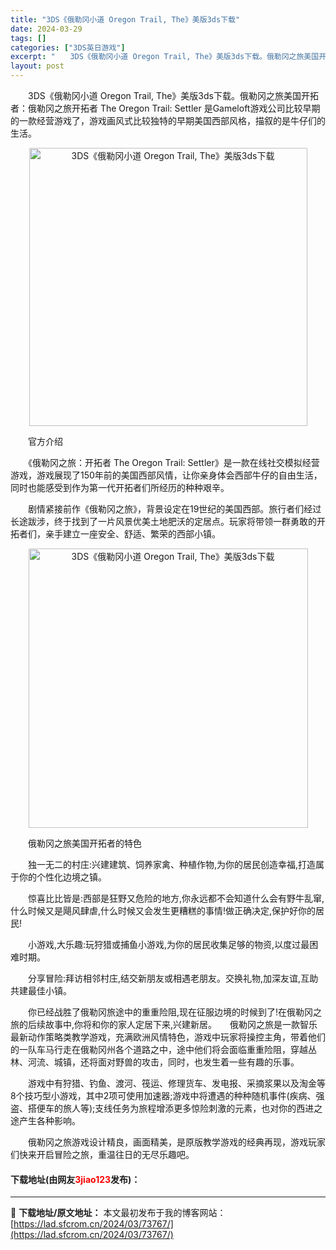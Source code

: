 ```yaml
---
title: "3DS《俄勒冈小道 Oregon Trail, The》美版3ds下载"
date: 2024-03-29
tags: []
categories: ["3DS英日游戏"]
excerpt: "　　3DS《俄勒冈小道 Oregon Trail, The》美版3ds下载。俄勒冈之旅美国开拓者：俄勒冈之旅开拓者 The Oregon Trail: Settler 是Gameloft游戏公司比较早期的一款经营游戏了，游戏画风式比较独特的早期美国西部风格，描叙的是牛仔们的生活。 　　官方介绍 　　&hellip;"
layout: post
---
```


 <p>　　3DS《俄勒冈小道 Oregon Trail, The》美版3ds下载。俄勒冈之旅美国开拓者：俄勒冈之旅开拓者 The Oregon Trail: Settler 是Gameloft游戏公司比较早期的一款经营游戏了，游戏画风式比较独特的早期美国西部风格，描叙的是牛仔们的生活。</p> <p align="center"><img align="" border="0" src="https://lad.sfcrom.cn/wp-content/uploads/2024/03/20240329_6606239cdbef9.png" width="445" alt="3DS《俄勒冈小道 Oregon Trail, The》美版3ds下载" /></p> <p>　　官方介绍</p> <p>　　《俄勒冈之旅：开拓者 The Oregon Trail: Settler》是一款在线社交模拟经营游戏，游戏展现了150年前的美国西部风情，让你亲身体会西部牛仔的自由生活，同时也能感受到作为第一代开拓者们所经历的种种艰辛。</p> <p>　　剧情紧接前作《俄勒冈之旅》，背景设定在19世纪的美国西部。旅行者们经过长途跋涉，终于找到了一片风景优美土地肥沃的定居点。玩家将带领一群勇敢的开拓者们，亲手建立一座安全、舒适、繁荣的西部小镇。</p> <p align="center"><img align="" border="0" src="https://lad.sfcrom.cn/wp-content/uploads/2024/03/20240329_6606239ddc08f.png" width="447" alt="3DS《俄勒冈小道 Oregon Trail, The》美版3ds下载" /></p> <p>　　俄勒冈之旅美国开拓者的特色</p> <p>　　独一无二的村庄:兴建建筑、饲养家禽、种植作物,为你的居民创造幸福,打造属于你的个性化边境之镇。</p> <p>　　惊喜比比皆是:西部是狂野又危险的地方,你永远都不会知道什么会有野牛乱窜,什么时候又是飓风肆虐,什么时候又会发生更糟糕的事情!做正确决定,保护好你的居民!</p> <p>　　小游戏,大乐趣:玩狩猎或捕鱼小游戏,为你的居民收集足够的物资,以度过最困难时期。</p> <p>　　分享冒险:拜访相邻村庄,结交新朋友或相遇老朋友。交换礼物,加深友谊,互助共建最佳小镇。</p> <p>　　你已经战胜了俄勒冈旅途中的重重险阻,现在征服边境的时候到了!在俄勒冈之旅的后续故事中,你将和你的家人定居下来,兴建新居。　　俄勒冈之旅是一款智乐最新动作策略类教学游戏，充满欧洲风情特色，游戏中玩家将操控主角，带着他们的一队车马行走在俄勒冈州各个道路之中，途中他们将会面临重重险阻，穿越丛林、河流、城镇，还将面对野兽的攻击，同时，也发生着一些有趣的乐事。</p> <p>　　游戏中有狩猎、钓鱼、渡河、筏运、修理货车、发电报、采摘浆果以及淘金等8个技巧型小游戏，其中2项可使用加速器;游戏中将遭遇的种种随机事件(疾病、强盗、搭便车的旅人等);支线任务为旅程增添更多惊险刺激的元素，也对你的西进之途产生各种影响。</p> <p>　　俄勒冈之旅游戏设计精良，画面精美，是原版教学游戏的经典再现，游戏玩家们快来开启冒险之旅，重温往日的无尽乐趣吧。</p> <p><h4>下载地址(由网友<font color="red">3jiao123</font>发布)：</h4></p> 

---
📖 **下载地址/原文地址：** 本文最初发布于我的博客网站：[https://lad.sfcrom.cn/2024/03/73767/](https://lad.sfcrom.cn/2024/03/73767/)
